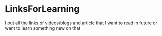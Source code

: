 # LinksForLearning
I put all the links of videos/blogs and article that I want to read in future or want to learn something new on that

